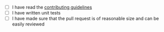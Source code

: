 <!--
  Thank you for contributing to the listendev/action!
  To reference an open issue, please write this in your description: `Fixes #ISSUE_NUMBER`

  Also, please include:
  - a summary of the change and what type of change it is (new feature, bug fix, refactoring, docs)
  - motivation and context
-->

- [ ] I have read the [contributing guidelines](https://github.com/listendev/action/blob/main/.github/CONTRIBUTING.md)
- [ ] I have written unit tests
- [ ] I have made sure that the pull request is of reasonable size and can be easily reviewed
